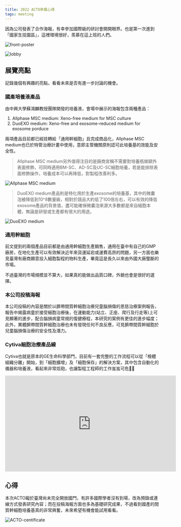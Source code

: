 ```yaml
---
title: 2022 ACTO參展心得
tags: meeting
---
```


因為公司發表了合作海報，有幸參加國際級的研討會開開眼界。也是第一次進到「國家生技園區」，這裡環境很好，羨慕在這上班的人們。

![front-poster](https://i.imgur.com/JbR7JW4.jpg)

![lobby](https://i.imgur.com/4fd3wtX.jpg)

## 展覽亮點

記錄幾個有興趣的亮點，看看未來是否有進一步討論的機會。

### 國產培養液產品

由中興大學蘇鴻麟教授團隊開發的培養液，會場中展示的海報包含兩種產品：

1. Allphase MSC medium: Xeno-free medium for MSC culture
2. DuoEXO medium: Xeno-free and exosome-reduced medium for exosome porduce

兩項產品目前都已經技轉給「通用幹細胞」且完成商品化，Allphase MSC medium也已於特管治療計畫中使用，意即主管機關原則認可此培養基的效能及安全性。

> Allphase MSC medium另外值得注目的是廠商宣稱不需要對培養瓶做額外表面修飾，可同時適用BM-SC、AD-SC及UC-SC細胞培養，若是能排除表面修飾操作，培養成本可以再降低，對製程改善利多。

![Allphase MSC medium](https://i.imgur.com/C68o323.jpg)

> DuoEXO medium產品則是特化用於生產exosome的培養基，其中的微囊泡被降低到10^8數量級，相對於競品大約低了100倍左右，可以有效的降低exosome產品的背景值，盡可能確保微囊泡來源大多數都是來自細胞本體，無論是研發或生產都有很大的用途。

![DuoEXO medium](https://i.imgur.com/UkWajdF.png)

### 通用幹細胞

前文提到的兩個產品目前都是由通用幹細胞生產銷售，通用在臺中有自己的GMP廠房，在地化生產可以有效解決近年來貨運延宕或運費高昂的問題，另一方面也樂見臺灣有廠商願意投入細胞製程的物料生產，畢竟這是長久以來由外國大廠壟斷的市場。

不過臺灣的市場規模並不算大，如果真的能做出品質口碑，外銷也會是很好的選擇。

### 本公司投稿海報

本公司投稿的內容是關於以臍帶間質幹細胞治療兒童腦損傷的恩慈治療案例報告，報告中揭露病童於接受細胞治療後，在運動能力(站立、正座、爬行及行走等)上可見顯著的進步，配合腦損病童常規的復健療程，本研究的案例有更佳的進步幅度；此外，異體臍帶間質幹細胞治療也未有發現任何不良反應，可見臍帶間質幹細胞於兒童腦損傷治療的安全性及潛力。

### Cytiva細胞治療產品線

Cytiva也就是原本的GE生命科學部門，目前有一套完整的工作流程可以從「檢體組織分離」開始，到「細胞擴增」及「細胞保存」的解決方案，其中包含自動化的儀器和培養液，看起來非常炫砲，也讓製程工程師的工作岌岌可危🤣🤣

<iframe width="560" height="315" src="https://www.youtube-nocookie.com/embed/LcP-52_5Ix8" title="YouTube video player" frameborder="0" allow="accelerometer; autoplay; clipboard-write; encrypted-media; gyroscope; picture-in-picture" allowfullscreen></iframe>

## 心得

本次ACTO礙於臺灣尚未完全開放國門，有許多國際學者沒有到場，改為預錄或連線方式發表研究內容；而在投稿海報方面也多為基礎研究成果，不過看到國產的間質幹細胞培養基真的非常興奮，未來希望有機會能試用看看。

![ACTO-centificate](https://i.imgur.com/YUF7zXU.png)
